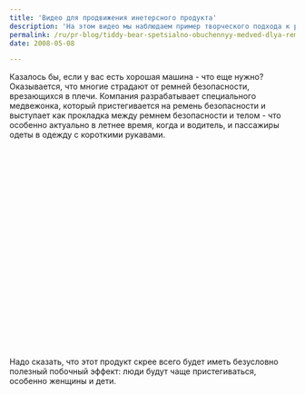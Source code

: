 ```yaml
---
title: 'Видео для продвижения инетерсного продукта'
description: 'На этом видео мы наблюдаем пример творческого подхода к решению проблем пользователя.'
permalink: /ru/pr-blog/tiddy-bear-spetsialno-obuchennyy-medved-dlya-remnya-bezopasnosti
date: 2008-05-08

---
```


Казалось бы, если у вас есть хорошая машина - что еще нужно? Оказывается, что многие страдают от ремней безопасности, врезающихся в плечи. Компания разрабатывает специального медвежонка, который пристегивается на ремень безопасности и выступает как прокладка между ремнем безопасности и телом - что особенно актуально в летнее время, когда и водитель, и пассажиры одеты в одежду с короткими рукавами.

<object width="425" height="355"><param name="movie" value="https://www.youtube.com/v/gw1g2yKxb0I&hl=en"></param><param name="wmode" value="transparent"></param><embed src="https://www.youtube.com/v/gw1g2yKxb0I&amp;hl=en" type="application/x-shockwave-flash" wmode="transparent" width="425" height="355"></embed></object>

Надо сказать, что этот продукт скрее всего будет иметь безусловно полезный побочный эффект: люди будут чаще пристегиваться, особенно женщины и дети.

